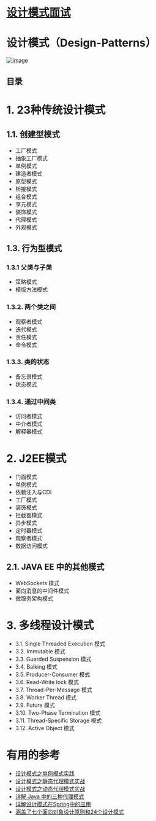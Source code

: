 # [设计模式面试](https://github.com/stevenli91748/Design-Patterns/blob/master/Interview/README.md)


# 设计模式（Design-Patterns）

<a href="https://ibb.co/4THfVSp"><img src="https://i.ibb.co/R0qSD6c/image.jpg" alt="image" border="0"></a>

目录
----

# 1.  23种传统设计模式

## 1.1.  创建型模式

 * 工厂模式
 * 抽象工厂模式
 * 单例模式
 * 建造者模式
 * 原型模式
 * 桥接模式
 * 组合模式
 * 享元模式
 * 装饰模式
 * 代理模式
 * 外观模式
      
## 1.3.  行为型模式

### 1.3.1  父类与子类

 * 策略模式
 * 模版方法模式
      
### 1.3.2.   两个类之间

 * 观察者模式
 * 迭代模式
 * 责任模式
 * 命令模式
                
### 1.3.3.  类的状态

 * 备忘录模式
 * 状态模式
     
### 1.3.4.  通过中间类

 * 访问者模式
 * 中介者模式
 * 解释器模式
    
# 2.  J2EE模式

 * 门面模式
 * 单例模式
 * 依赖注入与CDI
 * 工厂模式
 * 装饰模式
 * 拦截器模式
 * 异步模式
 * 定时器模式
 * 观察者模式
 * 数据访问模式
 
 ## 2.1.  JAVA EE 中的其他模式
  
  * WebSockets 模式
  * 面向消息的中间件模式
  * 微服务架构模式
 

# 3.  多线程设计模式

*  3.1.  Single Threaded Execution 模式
*  3.2.  Immutable 模式
*  3.3.  Guarded Suspension 模式
*  3.4.  Balking 模式
*  3.5.  Producer-Consumer 模式
*  3.6.  Read-Write lock 模式
*  3.7.  Thread-Per-Message 模式
*  3.8.  Worker Thread 模式
*  3.9.  Future 模式
*  3.10. Two-Phase Termination 模式
*  3.11. Thread-Specific Storage 模式
*  3.12. Active Object 模式



# 有用的参考

* [设计模式之单例模式实践](https://mp.weixin.qq.com/s/iOvBuv2yFb8Jyw_6WRWpsA)
* [设计模式之静态代理模式实战](https://mp.weixin.qq.com/s/bXeP_9MfztebxEJaH_pDww)
* [设计模式之动态代理模式实战](https://mp.weixin.qq.com/s/DURtDQVKgHXOprM5Lr1QXA)
* [详解 Java 中的三种代理模式](https://mp.weixin.qq.com/s/nBmbNP2mR7ei-lDsuOxjWg)
* [详解设计模式在Spring中的应用](https://blog.csdn.net/Y0Q2T57s/article/details/87899161)
* [涵盖了七个面向对象设计原则和24个设计模式](https://quanke.gitbooks.io/design-pattern-java/content/)



